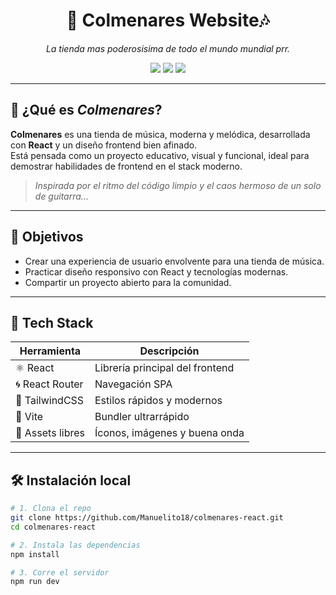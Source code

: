 <h1 align="center">🎸 Colmenares Website🎶</h1>
<p align="center">
  <i>La tienda mas poderosisima de todo el mundo mundial prr.</i>
</p>

<p align="center">
  <img src="https://img.shields.io/badge/Made%20with-React-blue?style=flat&logo=react" />
  <img src="https://img.shields.io/badge/Status-En%20Desarrollo-orange?style=flat" />
  <img src="https://img.shields.io/badge/License-CC0-green?style=flat" />
</p>

---

## 🐝 ¿Qué es *Colmenares*?

**Colmenares** es una tienda de música, moderna y melódica, desarrollada con **React** y un diseño frontend bien afinado.  
Está pensada como un proyecto educativo, visual y funcional, ideal para demostrar habilidades de frontend en el stack moderno.

> *Inspirada por el ritmo del código limpio y el caos hermoso de un solo de guitarra...*

---

## 🎯 Objetivos

- Crear una experiencia de usuario envolvente para una tienda de música.
- Practicar diseño responsivo con React y tecnologías modernas.
- Compartir un proyecto abierto para la comunidad.

---

## 🚀 Tech Stack

| Herramienta       | Descripción                          |
|-------------------|--------------------------------------|
| ⚛️ React          | Librería principal del frontend      |
| 🌀 React Router   | Navegación SPA                       |
| 💨 TailwindCSS    | Estilos rápidos y modernos           |
| 🧩 Vite           | Bundler ultrarrápido                 |
| 🎸 Assets libres  | Íconos, imágenes y buena onda        |

---

## 🛠️ Instalación local

```bash
# 1. Clona el repo
git clone https://github.com/Manuelito18/colmenares-react.git
cd colmenares-react

# 2. Instala las dependencias
npm install

# 3. Corre el servidor
npm run dev
```

<!-- ## APIS usadas
<ul>
  <li>https://nekosia.cat/documentation?page=introduction</li>
  <li>https://docs.waifu.it/?ref=public_apis&utm_medium=website</li>
  <li>https://waifu.pics/docs?ref=public_apis&utm_medium=website</li>
  <li>https://docs.waifu.im/?ref=public_apis&utm_medium=website</li>
  <li>https://soruly.github.io/trace.moe-api/#/?ref=public_apis&utm_medium=website</li>
</ul> -->